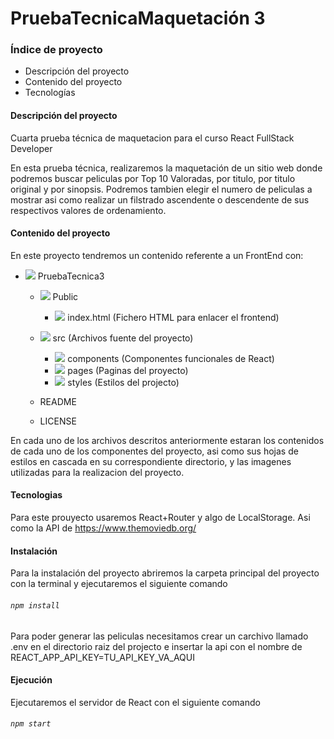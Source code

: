 # PruebaTecnicaMaquetación 3
### Índice de proyecto
+ Descripción del proyecto
+ Contenido del proyecto
+ Tecnologías

#### Descripción del proyecto
Cuarta prueba técnica de maquetacion para el curso React FullStack Developer

En esta prueba técnica, realizaremos la maquetación de un sitio web donde podremos buscar peliculas por Top 10 Valoradas, por titulo, por titulo original y por sinopsis. Podremos tambien elegir el numero de peliculas a mostrar asi como realizar un filstrado ascendente o descendente de sus respectivos valores de ordenamiento.

#### Contenido del proyecto
En este proyecto tendremos un contenido referente a un FrontEnd con:
+ ![](https://github.com/gonzalouli/PruebaTecnica3/blob/main/public/img/favicon-16x16.png) PruebaTecnica3
  + ![](https://github.com/gonzalouli/PruebaTecnica3/blob/main/public/img/favicon-16x16.png) Public
    + ![](https://github.com/gonzalouli/PruebaTecnica3/blob/main/public/img/htmlicon.png) index.html (Fichero HTML para enlacer el frontend)
  + ![](https://github.com/gonzalouli/PruebaTecnica3/blob/main/public/img/favicon-16x16.png) src (Archivos fuente del proyecto)
    + ![](https://github.com/gonzalouli/PruebaTecnica3/blob/main/public/img/favicon-16x16.png) components (Componentes funcionales de React)
    + ![](https://github.com/gonzalouli/PruebaTecnica3/blob/main/public/img/favicon-16x16.png) pages (Paginas del proyecto)
    + ![](https://github.com/gonzalouli/PruebaTecnica3/blob/main/public/img/favicon-16x16.png) styles (Estilos del projecto)

  + README
  + LICENSE

En cada uno de los archivos descritos anteriormente estaran los contenidos de cada uno de los componentes del proyecto, asi como 
sus hojas de estilos en cascada en su correspondiente directorio, y las imagenes utilizadas para la realizacion del proyecto.

#### Tecnologias
Para este prouyecto usaremos React+Router y algo de LocalStorage. Asi como la API de https://www.themoviedb.org/

#### Instalación
Para la instalación del proyecto abriremos la carpeta principal del proyecto con la terminal y ejecutaremos el siguiente comando
###### `npm install` ####
Para poder generar las peliculas necesitamos crear un carchivo llamado .env en el directorio raiz del projecto e insertar la api con el nombre de REACT_APP_API_KEY=TU_API_KEY_VA_AQUI

#### Ejecución ####
Ejecutaremos el servidor de React con el siguiente comando
###### `npm start` ######


